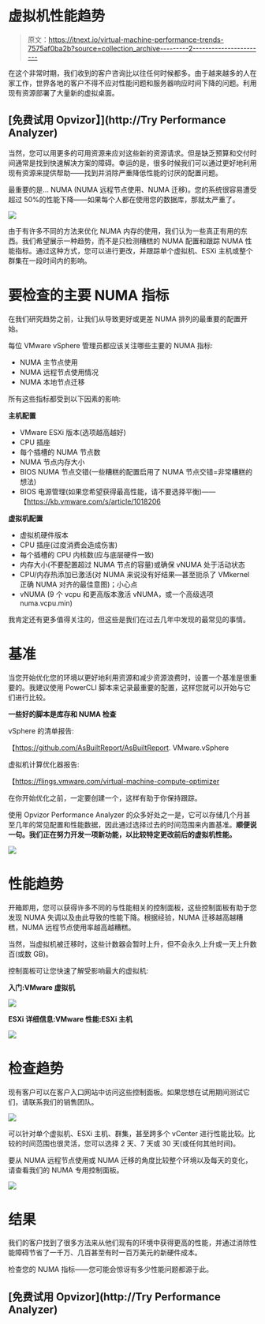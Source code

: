 # 虚拟机性能趋势

> 原文：<https://itnext.io/virtual-machine-performance-trends-7575af0ba2b?source=collection_archive---------2----------------------->

在这个非常时期，我们收到的客户咨询比以往任何时候都多。由于越来越多的人在家工作，世界各地的客户不得不应对性能问题和服务器响应时间下降的问题。利用现有资源部署了大量新的虚拟桌面。

## [免费试用 Opvizor】](http://Try Performance Analyzer)

当然，您可以用更多的可用资源来应对这些新的资源请求。但是缺乏预算和交付时间通常是找到快速解决方案的障碍。幸运的是，很多时候我们可以通过更好地利用现有资源来提供帮助——找到并消除严重降低性能的讨厌的配置问题。

最重要的是… NUMA (NUMA 远程节点使用、NUMA 迁移)。您的系统很容易遭受超过 50%的性能下降——如果每个人都在使用您的数据库，那就太严重了。

![](img/30aefd94b5b7be33de8b81a4a46893a4.png)

由于有许多不同的方法来优化 NUMA 内存的使用，我们认为一些真正有用的东西。我们希望展示一种趋势，而不是只检测糟糕的 NUMA 配置和跟踪 NUMA 性能指标。通过这种方式，您可以进行更改，并跟踪单个虚拟机、ESXi 主机或整个群集在一段时间内的影响。

# 要检查的主要 NUMA 指标

在我们研究趋势之前，让我们从导致更好或更差 NUMA 排列的最重要的配置开始。

每位 VMware vSphere 管理员都应该关注哪些主要的 NUMA 指标:

*   NUMA 主节点使用
*   NUMA 远程节点使用情况
*   NUMA 本地节点迁移

所有这些指标都受到以下因素的影响:

**主机配置**

*   VMware ESXi 版本(选项越高越好)
*   CPU 插座
*   每个插槽的 NUMA 节点数
*   NUMA 节点内存大小
*   BIOS NUMA 节点交错(一些糟糕的配置启用了 NUMA 节点交错=非常糟糕的想法)
*   BIOS 电源管理(如果您希望获得最高性能，请不要选择平衡)——【https://kb.vmware.com/s/article/1018206 

**虚拟机配置**

*   虚拟机硬件版本
*   CPU 插座(过度消费会造成伤害)
*   每个插槽的 CPU 内核数(应与底层硬件一致)
*   内存大小(不要配置超过 NUMA 节点的容量)或确保 vNUMA 处于活动状态
*   CPU/内存热添加已激活(对 NUMA 来说没有好结果—甚至扼杀了 VMkernel 正确 NUMA 对齐的最佳意图)；小心点
*   vNUMA (9 个 vcpu 和更高版本激活 vNUMA，或一个高级选项 numa.vcpu.min)

我肯定还有更多值得关注的，但这些是我们在过去几年中发现的最常见的事情。

# 基准

当您开始优化您的环境以更好地利用资源和减少资源浪费时，设置一个基准是很重要的。我建议使用 PowerCLI 脚本来记录最重要的配置，这样您就可以开始与它们进行比较。

**一些好的脚本是库存和 NUMA 检查**

vSphere 的清单报告:

【https://github.com/AsBuiltReport/AsBuiltReport. VMware.vSphere

虚拟机计算优化器报告:

【https://flings.vmware.com/virtual-machine-compute-optimizer 

在你开始优化之前，一定要创建一个，这样有助于你保持跟踪。

使用 Opvizor Performance Analyzer 的众多好处之一是，它可以存储几个月甚至几年的常见配置和性能数据，因此通过选择过去的时间范围来内置基准。**顺便说一句。我们正在努力开发一项新功能，以比较特定更改前后的虚拟机性能。**

![](img/3577b20d9c3b0f7c346e329bd1e0132d.png)

# 性能趋势

开箱即用，您可以获得许多不同的与性能相关的控制面板，这些控制面板有助于您发现 NUMA 失调以及由此导致的性能下降。根据经验，NUMA 迁移越高越糟糕，NUMA 远程节点使用率越高越糟糕。

当然，当虚拟机被迁移时，这些计数器会暂时上升，但不会永久上升或一天上升数百(或数 GB)。

控制面板可让您快速了解受影响最大的虚拟机:

**入门:VMware 虚拟机**

![](img/95db77fd8a4165d498f968314859e505.png)

**ESXi 详细信息:VMware 性能:ESXi 主机**

![](img/f2f8c52bd1978a1d1c6b2ffc78ad35b0.png)

# 检查趋势

现有客户可以在客户入口网站中访问这些控制面板。如果您想在试用期间测试它们，请联系我们的销售团队。

![](img/fba1aa38324f9dc3f18140613ef1b778.png)

可以针对单个虚拟机、ESXi 主机、群集，甚至跨多个 vCenter 进行性能比较。比较的时间范围也很灵活，您可以选择 2 天、7 天或 30 天(或任何其他时间)。

要从 NUMA 远程节点使用或 NUMA 迁移的角度比较整个环境以及每天的变化，请查看我们的 NUMA 专用控制面板。

![](img/30aefd94b5b7be33de8b81a4a46893a4.png)

# 结果

我们的客户找到了很多方法来从他们现有的环境中获得更高的性能，并通过消除性能障碍节省了一千万、几百甚至有时一百万美元的新硬件成本。

检查您的 NUMA 指标——您可能会惊讶有多少性能问题都源于此。

## [免费试用 Opvizor](http://Try Performance Analyzer)